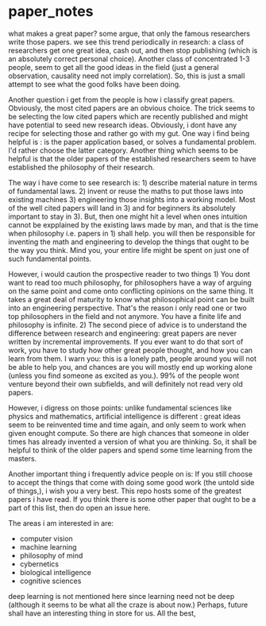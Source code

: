 # paper_notes


what makes a great paper? some argue, that only the famous researchers write those papers. we see this trend periodically in research: a class of researchers get one great idea, cash out, and then stop publishing (which is an absolutely correct personal choice). Another class of concentrated 1-3 people, seem to get all the good ideas in the field (just a general observation, causality need not imply correlation). So, this is just a small attempt to see what the good folks have been doing. 

Another question i get from the people is how i classify great papers. Obviously, the most cited papers are an obvious choice. The trick seems to be selecting the low cited papers which are recently published and might have potential to seed new research ideas. Obviously, i dont have any recipe for selecting those and rather go with my gut. One way i find being helpful is : is the paper application based, or solves a fundamental problem. I'd rather choose the latter category. Another thing which seems to be helpful is that the older papers of the established researchers seem to have established the philosophy of their research. 

The way i have come to see research is: 1) describe material nature in terms of fundamental laws. 2) invent or reuse the maths to put those laws into existing machines 3) engineering those insights into a working model. Most of the well cited papers will land in 3) and for beginners its absolutely important to stay in 3). But, then one might hit a level when ones intuition cannot be expplained by the existing laws made by man, and that is the time when philosophy i.e. papers in 1) shall help. you will then be responsible for inventing the math and engineering to develop the things that ought to be the way you think. Mind you, your entire life might be spent on just one of such fundamental points. 

However, i would caution the prospective reader to two things 1) You dont want to read too much philosophy, for philosophers have a way of arguing on the same point and come onto conflicting opinions on the same thing. It takes a great deal of maturity to know what philosophical point can be built into an engineering perspective. That's the reason i only read one or two top philosophers in the field and not anymore. You have a finite life and philosophy is infinite. 2) The second piece of advice is to understand the difference between research and engineering: great papers are never written by incremental improvements. If you ever want to do that sort of work, you have to study how other great people thought, and how you can learn from them. I warn you: this is a lonely path, people around you will not be able to help you, and chances are you will mostly end up working alone (unless you find someone as excited as you.). 99% of the people wont venture beyond their own subfields, and will definitely not read very old papers. 

However, i digress on those points: unlike fundamental sciences like physics and mathematics, artificial intelligence is different : great ideas seem to be reinvented time and time again, and only seem to work when given enought compute. So there are high chances that someone in older times has already invented a version of what you are thinking. So, it shall be helpful to think of the older papers and spend some time learning from the masters. 


Another important thing i frequently advice people on is: 
If you still choose to accept the things that come with doing some good work (the untold side of things,), i wish you a very best. This repo hosts some of the greatest papers i have read. If you think there is some other paper that ought to be a part of this list, then do open an issue here. 


The areas i am interested in are:
- computer vision 
- machine learning 
- philosophy of mind 
- cybernetics 
- biological intelligence 
- cognitive sciences 

deep learning is not mentioned here since learning need not be deep (although it seems to be what all the craze is about now.) Perhaps, future shall have an interesting thing in store for us. All the best, 